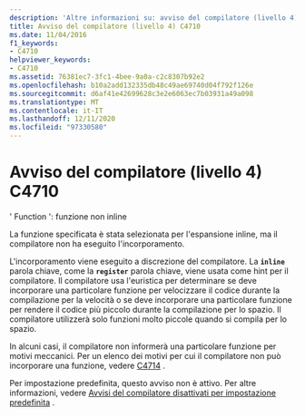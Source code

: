 ```yaml
---
description: 'Altre informazioni su: avviso del compilatore (livello 4) C4710'
title: Avviso del compilatore (livello 4) C4710
ms.date: 11/04/2016
f1_keywords:
- C4710
helpviewer_keywords:
- C4710
ms.assetid: 76381ec7-3fc1-4bee-9a0a-c2c8307b92e2
ms.openlocfilehash: b10a2add132335db48c49ae69740d04f792f126e
ms.sourcegitcommit: d6af41e42699628c3e2e6063ec7b03931a49a098
ms.translationtype: MT
ms.contentlocale: it-IT
ms.lasthandoff: 12/11/2020
ms.locfileid: "97330580"
---
```

# <a name="compiler-warning-level-4-c4710"></a>Avviso del compilatore (livello 4) C4710

' Function ': funzione non inline

La funzione specificata è stata selezionata per l'espansione inline, ma il compilatore non ha eseguito l'incorporamento.

L'incorporamento viene eseguito a discrezione del compilatore. La **`inline`** parola chiave, come la **`register`** parola chiave, viene usata come hint per il compilatore. Il compilatore usa l'euristica per determinare se deve incorporare una particolare funzione per velocizzare il codice durante la compilazione per la velocità o se deve incorporare una particolare funzione per rendere il codice più piccolo durante la compilazione per lo spazio. Il compilatore utilizzerà solo funzioni molto piccole quando si compila per lo spazio.

In alcuni casi, il compilatore non informerà una particolare funzione per motivi meccanici. Per un elenco dei motivi per cui il compilatore non può incorporare una funzione, vedere [C4714](../../error-messages/compiler-warnings/compiler-warning-level-4-c4714.md) .

Per impostazione predefinita, questo avviso non è attivo. Per altre informazioni, vedere [Avvisi del compilatore disattivati per impostazione predefinita](../../preprocessor/compiler-warnings-that-are-off-by-default.md) .
